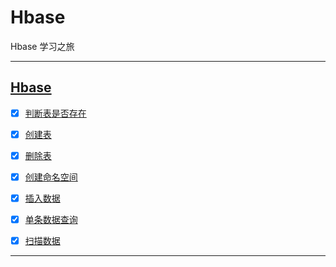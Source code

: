 # Hbase

Hbase 学习之旅

-----------------------------


## [Hbase](src/main/java/com/cpucode/hbase)

- [x] [判断表是否存在](src/main/java/com/cpucode/hbase/ddl/exist/IsTableExist.java)
- [x] [创建表](src/main/java/com/cpucode/hbase/ddl/create/table/CreateTable.java)
- [x] [删除表](src/main/java/com/cpucode/hbase/ddl/drop/table/DropTable.java)
- [x] [创建命名空间](src/main/java/com/cpucode/hbase/ddl/create/nameSpace/CreateNameSpace.java)
- [x] [插入数据](src/main/java/com/cpucode/hbase/dml/put/data/PutData.java)
- [x] [单条数据查询](src/main/java/com/cpucode/hbase/dml/get/data/GetData.java)
- [x] [扫描数据](src/main/java/com/cpucode/hbase/dml/scan/table/ScanTable.java)


-------------------------





